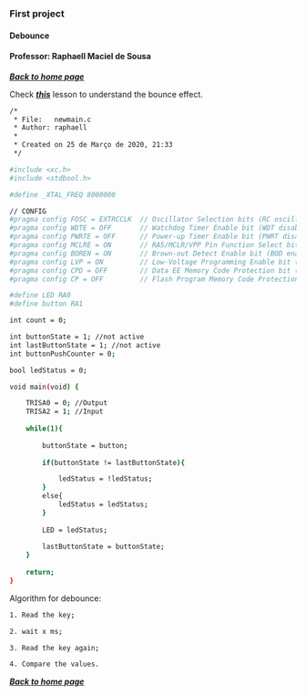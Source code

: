 ### First project

#### Debounce

#### Professor: Raphaell Maciel de Sousa


**[*Back to home page*](https://github.com/raphaellmsousa/microcontrollers)**  

Check **[*this*](https://www.youtube.com/watch?v=yb8Qf0C0Ozc)** lesson to understand the bounce effect.

```sh
/*
 * File:   newmain.c
 * Author: raphaell
 *
 * Created on 25 de Março de 2020, 21:33
 */

#include <xc.h>
#include <stdbool.h> 

#define _XTAL_FREQ 8000000

// CONFIG
#pragma config FOSC = EXTRCCLK  // Oscillator Selection bits (RC oscillator: CLKOUT function on RA6/OSC2/CLKOUT pin, Resistor and Capacitor on RA7/OSC1/CLKIN)
#pragma config WDTE = OFF       // Watchdog Timer Enable bit (WDT disabled)
#pragma config PWRTE = OFF      // Power-up Timer Enable bit (PWRT disabled)
#pragma config MCLRE = ON       // RA5/MCLR/VPP Pin Function Select bit (RA5/MCLR/VPP pin function is MCLR)
#pragma config BOREN = ON       // Brown-out Detect Enable bit (BOD enabled)
#pragma config LVP = ON         // Low-Voltage Programming Enable bit (RB4/PGM pin has PGM function, low-voltage programming enabled)
#pragma config CPD = OFF        // Data EE Memory Code Protection bit (Data memory code protection off)
#pragma config CP = OFF         // Flash Program Memory Code Protection bit (Code protection off)

#define LED RA0
#define button RA1 

int count = 0;

int buttonState = 1; //not active
int lastButtonState = 1; //not active
int buttonPushCounter = 0;

bool ledStatus = 0;

void main(void) {

    TRISA0 = 0; //Output
    TRISA2 = 1; //Input   
    
    while(1){    
        
        buttonState = button;
        
        if(buttonState != lastButtonState){  

            ledStatus = !ledStatus;
        }
        else{
            ledStatus = ledStatus;
        }
        
        LED = ledStatus;
       
        lastButtonState = buttonState;
    }
    
    return;
}

```

Algorithm for debounce:

```sh
1. Read the key;

2. wait x ms;

3. Read the key again;

4. Compare the values.

```

**[*Back to home page*](https://github.com/raphaellmsousa/microcontrollers)**  

